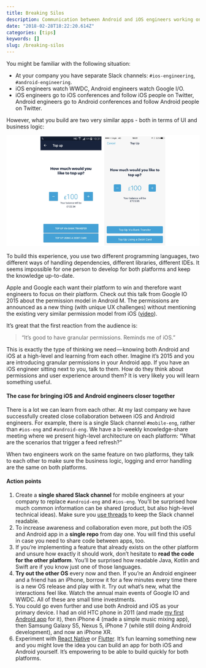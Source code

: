 ```yaml
---
title: Breaking Silos
description: Communication between Android and iOS engineers working on a product together.
date: "2018-02-28T18:22:20.614Z"
categories: [tips]
keywords: []
slug: /breaking-silos
---
```


You might be familiar with the following situation:

- At your company you have separate Slack channels:
  `#ios-engineering`, `#android-engineering`.
- iOS engineers watch WWDC, Android engineers watch Google I/O.
- iOS engineers go to iOS conferences and follow iOS people on Twitter, Android engineers go to Android conferences and follow Android people on Twitter.

However, what you build are two very similar apps - both in terms of UI and business logic:

![iOS and Android UI is often very similar](./ios_android_ui.png)

To build this experience, you use two different programming languages, two different ways of handling dependencies, different libraries, different IDEs. It seems impossible for one person to develop for both platforms and keep the knowledge up-to-date.

Apple and Google each want their platform to win and therefore want engineers to focus on their platform. Check out this talk from Google IO 2015 about the permission model in Android M. The permissions are announced as a new thing (with unique UX challenges) without mentioning the existing very similar permission model from iOS ([video](https://www.youtube.com/watch?v=f17qe9vZ8RM&ab_channel=GoogleDevelopers)).

It’s great that the first reaction from the audience is:

> “It’s good to have granular permissions. Reminds me of iOS.”

This is exactly the type of thinking we need — knowing both Android and iOS at a high-level and learning from each other. Imagine it’s 2015 and you are introducing granular permissions in your Android app. If you have an iOS engineer sitting next to you, talk to them. How do they think about permissions and user experience around them? It is very likely you will learn something useful.

#### The case for bringing iOS and Android engineers closer together

There is a lot we can learn from each other. At my last company we have successfully created close collaboration between iOS and Android engineers. For example, there is a single Slack channel `#mobile-eng`, rather than `#ios-eng` and `#android-eng`. We have a bi-weekly knowledge-share meeting where we present high-level architecture on each platform: “What are the scenarios that trigger a feed refresh?”

When two engineers work on the same feature on two platforms, they talk to each other to make sure the business logic, logging and error handling are the same on both platforms.

#### Action points

1.  Create a **single shared Slack channel** for mobile engineers at your company to replace `#android-eng` and `#ios-eng`. You’ll be surprised how much common information can be shared (product, but also high-level technical ideas). Make sure you [use threads](https://medium.com/@martinkonicek/how-to-slack-6f5bf9be71ba) to keep the Slack channel readable.
2.  To increase awareness and collaboration even more, put both the iOS and Android app in a **single repo** from day one. You will find this useful in case you need to share code between apps, too.
3.  If you’re implementing a feature that already exists on the other platform and unsure how exactly it should work, don’t hesitate to **read the code for the other platform**. You’ll be surprised how readable Java, Kotlin and Swift are if you know just one of those languages.
4.  **Try out the other OS** every now and then. If you’re an Android engineer and a friend has an iPhone, borrow it for a few minutes every time there is a new OS release and play with it. Try out what’s new, what the interactions feel like. Watch the annual main events of Google IO and WWDC. All of these are small time investments.
5.  You could go even further and use both Android and iOS as your primary device. I had an old HTC phone in 2011 (and made [my first Android app](https://www.youtube.com/watch?v=ElkmzoqD9PM) for it), then iPhone 4 (made a simple music mixing app), then Samsung Galaxy S5, Nexus 5, iPhone 7 (while still doing Android development), and now an iPhone XR.
6.  Experiment with [React Native](http://facebook.github.io/react-native/) or [Flutter](https://flutter.io/). It’s fun learning something new and you might love the idea you can build an app for both iOS and Android yourself. It’s empowering to be able to build quickly for both platforms.
